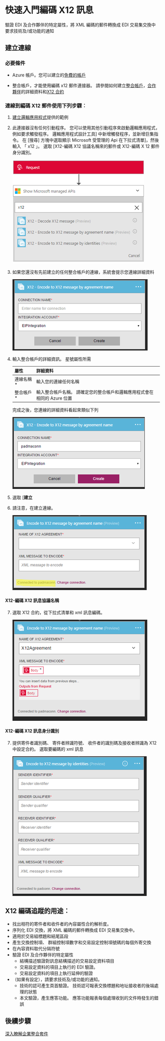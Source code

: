 <properties 
    pageTitle="瞭解企業整合套件編碼 X12 訊息 Connctor |Microsoft Azure 應用程式服務 |Microsoft Azure" 
    description="瞭解如何使用企業整合套件與邏輯應用程式合作夥伴" 
    services="logic-apps" 
    documentationCenter=".net,nodejs,java"
    authors="padmavc" 
    manager="erikre" 
    editor=""/>

<tags 
    ms.service="logic-apps" 
    ms.workload="integration" 
    ms.tgt_pltfrm="na" 
    ms.devlang="na" 
    ms.topic="article" 
    ms.date="08/15/2016" 
    ms.author="padmavc"/>

# <a name="get-started-with-encode-x12-message"></a>快速入門編碼 X12 訊息

驗證 EDI 及合作夥伴的特定屬性，將 XML 編碼的郵件轉換成 EDI 交易集交換中要求技術及/或功能的通知

## <a name="create-the-connection"></a>建立連線

### <a name="prerequisites"></a>必要條件

* Azure 帳戶。您可以建立的[免費的帳戶](https://azure.microsoft.com/free)

* 整合帳戶，才能使用編碼 x12 郵件連接器。 請參閱如何建立[整合帳戶](./app-service-logic-enterprise-integration-create-integration-account.md)，[合作夥伴](./app-service-logic-enterprise-integration-partners.md)的詳細資料和[X12 合約](./app-service-logic-enterprise-integration-x12.md)

### <a name="connect-to-encode-x12-message-using-the-following-steps"></a>連線到編碼 X12 郵件使用下列步驟︰

1. [建立邏輯應用程式](./app-service-logic-create-a-logic-app.md)提供的範例

2. 此連接器沒有任何引動程序。 您可以使用其他引動程序來啟動邏輯應用程式，例如要求觸發程序。  邏輯應用程式設計工具] 中新增觸發程序，並新增巨集指令。  在 [搜尋] 方塊中選取顯示 Microsoft 受管理的 Api 在下拉式清單]，然後輸入 「 x12 」。  選取 [X12-編碼 X12 協議名稱來的郵件或 X12-編碼 X 12 郵件身分識別。  

    ![搜尋 x12](./media/app-service-logic-enterprise-integration-x12connector/x12decodeimage1.png) 

3. 如果您還沒有先前建立的任何整合帳戶的連線，系統會提示您連線詳細資料

    ![整合帳戶的連線](./media/app-service-logic-enterprise-integration-x12connector/x12encodeimage1.png) 


4. 輸入整合帳戶的詳細資訊。  星號屬性所需

  	| 屬性 | 詳細資料 |
  	| -------- | ------- |
  	| 連線名稱 * | 輸入您的連線任何名稱 |
  	| 整合帳戶 * | 輸入整合帳戶名稱。 請確定您的整合帳戶和邏輯應用程式會在相同的 Azure 位置 |

    完成之後，您連線的詳細資料看起來類似下列

    ![建立整合帳戶的連線](./media/app-service-logic-enterprise-integration-x12connector/x12encodeimage2.png) 


5. 選取 [**建立**

6. 請注意，在建立連線。

    ![整合帳戶連線的詳細資料](./media/app-service-logic-enterprise-integration-x12connector/x12encodeimage3.png) 

#### <a name="x12---encode-x12-message-by-agreement-name"></a>X12-編碼 X12 訊息協議名稱

7. 選取 X12 合約，從下拉式清單和 xml 訊息編碼。

    ![提供必要欄位](./media/app-service-logic-enterprise-integration-x12connector/x12encodeimage4.png) 

#### <a name="x12---encode-x12-message-by-identities"></a>X12-編碼 X12 訊息身分識別

7.  提供寄件者識別碼、 寄件者辨識符號、 收件者的識別碼及接收者辨識為 X12 中設定合約。  選取要編碼的 xml 訊息

    ![提供必要欄位](./media/app-service-logic-enterprise-integration-x12connector/x12encodeimage5.png) 

## <a name="x12-encode-does-following"></a>X12 編碼追蹤的用途︰

* 找出相符的寄件者和收件者的內容屬性合約解析度。
* 序列化 EDI 交換，將 XML 編碼的郵件轉換成 EDI 交易集交換中。
* 適用於交易組標題和結尾區段
* 產生交換控制項、 群組控制項數字和交易設定控制項號碼的每個外寄交換
* 在內容資料取代分隔符號
* 驗證 EDI 及合作夥伴的特定屬性
    * 結構描述驗證對訊息結構描述的交易設定資料項目
    * 交易設定資料的項目上執行的 EDI 驗證。
    * 交易設定資料的項目上執行延伸的驗證
* （如果有設定），請要求技術及/或功能的通知。
    * 技術的認可產生頁首驗證。 技術認可報表交換標題和地址接收者的後端處理的狀態
    * 本文驗證，產生應答功能。 應答功能報表每個處理收到的文件時發生的錯誤

## <a name="next-steps"></a>後續步驟

[深入瞭解企業整合套件](./app-service-logic-enterprise-integration-overview.md "瞭解企業整合套件") 

